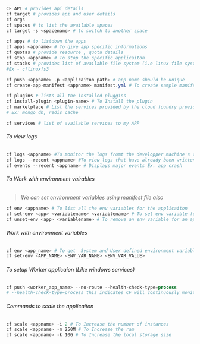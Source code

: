 

```powershell
CF API # provides api details
cf target # provides api and user details
cf orgs
cf spaces # to list the available spaces
cf target -s <spacename> # to switch to another space

cf apps # to listdown the apps
cf apps <appname> # To give app specific informations
cf quotas # provide resource , quota details
cf stop <appname> # To stop the specific applicaiton
cf stacks # provides list of available file system (i.e linux file system cflinuxfs3)
#Ex - cflinuxfs3

cf push <appname> -p <applicaiton path> # app name should be unique
cf create-app-manifest <appname> manifest.yml # To create sample manifest file with default parameters

cf plugins # lists all the installed pluggins
cf install-plugin <plugin-name> # To Install the plugin
cf marketplace # List the services provided by the cloud foundry provider
# Ex: mongo db, redis cache

cf services # list of available services to my APP
```

###### To view logs
```powershell
cf logs <appname> #To monitor the logs fromt the developper machine's console. This will print the logs which are written in console by the applicaiton
cf logs --recent <appname> #To view logs that have already been written (histoy)
cf events --recent <appname> # Displays major events Ex. app crash
```

###### To Work with environment vairables
> *We can set environment variables using manifest file also*
```powershell
cf env <appname> # To list all the env variables for the applicaiton
cf set-env <app> <variablename> <variablename> # To set env variable for an applicaiton
cf unset-env <app> <variablename> # To remove an env variable for an applicaiton
```


###### Work with environment variables
```powershell
cf env <app_name> # To get  System and User defined environment variables
cf set-env <APP_NAME> <ENV_VAR_NAME> <ENV_VAR_VALUE>
```


###### To setup Worker applicaion (Like windows services)
```powershell
cf push <worker_app_name> --no-route --health-check-type=process
# --health-check-type=process this indicates CF will continuously monitor  health of the applicaiton
```


###### Commands to scale the applicaiton
```powershell
cf scale <appname> -i 2 # To Increase the number of instances
cf scale <appname> -m 250M # To Increase the ram
cf scale <appname> -k 10G # To Increase the local storage size
```
